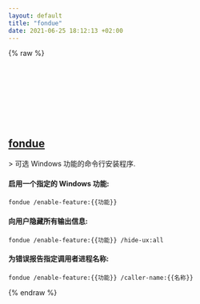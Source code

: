 ```yaml
---
layout: default
title: "fondue"
date: 2021-06-25 18:12:13 +02:00
---
```

{% raw %}
<h2 id="fondue">
  <a href="/zh/windows/fondue.html">fondue</a> <a href="#fondue"><svg class="icon">
    <use href="/assets/images/unicode_sprite.svg#link" />
  </svg></a>
</h2>
> 可选 Windows 功能的命令行安装程序.

#### 启用一个指定的 Windows 功能:
```shell
fondue /enable-feature:{{功能}}
```
#### 向用户隐藏所有输出信息:
```shell
fondue /enable-feature:{{功能}} /hide-ux:all
```
#### 为错误报告指定调用者进程名称:
```shell
fondue /enable-feature:{{功能}} /caller-name:{{名称}}
```
{% endraw %}
